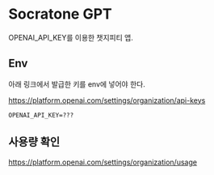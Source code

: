 # Socratone GPT

OPENAI_API_KEY를 이용한 챗지피티 앱.

## Env

아래 링크에서 발급한 키를 env에 넣어야 한다.

https://platform.openai.com/settings/organization/api-keys

```
OPENAI_API_KEY=???
```

## 사용량 확인

https://platform.openai.com/settings/organization/usage
